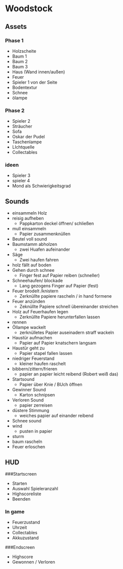 # Woodstock

## Assets
### Phase 1
* Holzscheite
* Baum 1
* Baum 2
* Baum 3
* Haus (Wand innen/außen)
* Feuer
* Spieler 1 von der Seite
* Bodentextur
* Schnee
* ölampe

### Phase 2
* Spieler 2
* Sträucher
* Sofa
* Oskar der Pudel
* Taschenlampe
* LIchtquelle
* Collectables

### ideen
* Spieler 3
* spieler 4
* Mond als Schwierigkeitsgrad
 
## Sounds
* einsammeln Holz
* reisig aufheben
  * Pappkarton deckel öffnen/ schließen
* mull einsammeln
  * Papier zusammenknüllen 
* Beutel voll sound
* Baumstamm abholzen
  * zwei Huafen aufeinander
* Säge
  * Zwei haufen fahren
* holz fällt auf boden
* Gehen durch schnee
  * Finger fest auf Papier reiben (schneller)
* Schneehaufen/ blockade
  * Lang gezogens Finger auf Papier (fest)
* Feuer brodelt /knistern
  * Zerknüllte papiere rascheln / in hand formene
* Feuer anzünden
  * Zeknüllte Papiere schnell übereinander streichen
* Holz auf Feuerhaufen legen
  * Zerknüllte Papiere herunterfallen lassen
* rennen
* Öllampe wackelt
   * zerknülletes Papier auseinadern straff wackeln
* Haustür aufmachen
  * Papier auf Papier knatschern langsam
* Haustür geht zu
  * Papier stapel fallen lassen
* niedriger Feuerstand
  * kleiner haufen raschelt
* bibbern/zittern/frieren
  * papier an papier leicht reibend (Robert weiß das)
* Startsound
  * Papier über Knie / BUch öffnen
* Gewinner Sound
  * Karton schnipsen
* Verloren Sound
  * papier zerreisen
* düstere Stimmung
  * weiches papier auf einander reibend
* Schnee sound
* wind
  * pusten in papier
* sturm 
* baum rascheln
* Feuer erloschen

## HUD
###Startscreen
 * Starten
  * Auswahl Spieleranzahl
 * Highscoreliste 
 * Beenden
 
### In game
 * Feuerzustand
 * Uhrzeit
 * Collectables
 * Akkuzustand
 
###Endscreen
 * Highscore
 * Gewonnen / Verloren